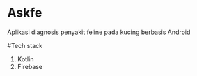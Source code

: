 # Askfe

Aplikasi diagnosis penyakit feline pada kucing berbasis Android

#Tech stack
1. Kotlin
2. Firebase
